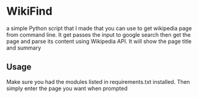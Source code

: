# WikiFind  
a simple Python script that I made that you can use to get wikipedia page from command line. It get passes the input to google search then get the page and parse its content using Wikipedia API. It will show the page title and summary
## Usage
Make sure you had the modules listed in requirements.txt installed. Then simply enter the page you want when prompted